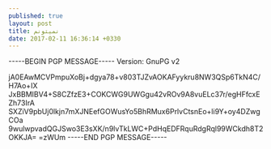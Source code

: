 ```yaml
---
published: true
layout: post
title: نمیتونم
date: 2017-02-11 16:36:14 +0330
---
```


-----BEGIN PGP MESSAGE-----
Version: GnuPG v2

jA0EAwMCVPmpuXoBj+dgya78+v803TJZvAOKAFyykru8NW3QSp6TkN4C/H7Ao+IX
JxBBMIBV4+S8CZfzE3+COKCWG9UWGgu42vROv9A8vuELc37r/egHFfcxEZh73IrA
SXZiV9pbUj0lkjn7mXJNEefGOWusYo5BhRMux6PrlvCtsnEo+li9Y+oy4DZwgCOa
9wulwpvadQGJSwo3E3sXK/n9lvTkLWC+PdHqEDFRquRdgRql99WCkdh8T2OKKJA=
=zWUm
-----END PGP MESSAGE-----
